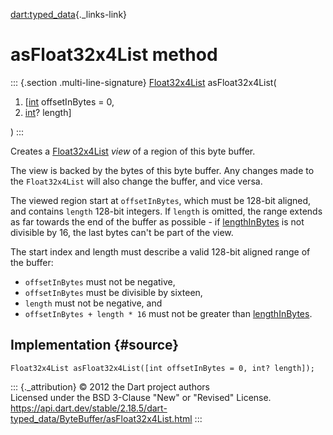 [dart:typed\_data](../../dart-typed_data/dart-typed_data-library){._links-link}

asFloat32x4List method
======================

::: {.section .multi-line-signature}
[Float32x4List](../float32x4list-class) asFloat32x4List(

1.  \[[int](../../dart-core/int-class) offsetInBytes = 0,
2.  [int](../../dart-core/int-class)? length\]

)
:::

Creates a [Float32x4List](../float32x4list-class) *view* of a region of
this byte buffer.

The view is backed by the bytes of this byte buffer. Any changes made to
the `Float32x4List` will also change the buffer, and vice versa.

The viewed region start at `offsetInBytes`, which must be 128-bit
aligned, and contains `length` 128-bit integers. If `length` is omitted,
the range extends as far towards the end of the buffer as possible - if
[lengthInBytes](lengthinbytes) is not divisible by 16, the last bytes
can\'t be part of the view.

The start index and length must describe a valid 128-bit aligned range
of the buffer:

-   `offsetInBytes` must not be negative,
-   `offsetInBytes` must be divisible by sixteen,
-   `length` must not be negative, and
-   `offsetInBytes + length * 16` must not be greater than
    [lengthInBytes](lengthinbytes).

Implementation {#source}
--------------

``` {.language-dart data-language="dart"}
Float32x4List asFloat32x4List([int offsetInBytes = 0, int? length]);
```

::: {._attribution}
© 2012 the Dart project authors\
Licensed under the BSD 3-Clause \"New\" or \"Revised\" License.\
<https://api.dart.dev/stable/2.18.5/dart-typed_data/ByteBuffer/asFloat32x4List.html>
:::
